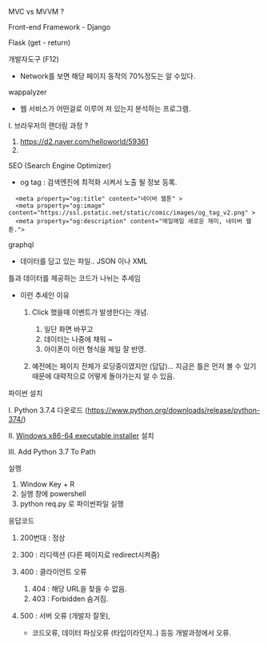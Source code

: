 MVC vs MVVM ?

Front-end Framework - Django

Flask (get - return)





개발자도구 (F12)

- Network를 보면 해당 페이지 동작의 70%정도는 알  수있다.

wappalyzer

- 웹 서비스가 어떤걸로 이루어 져 있는지 분석하는 프로그램.



I. 브라우저의 랜더링 과정 ?

1. https://d2.naver.com/helloworld/59361
2. 





SEO (Search Engine Optimizer)

- og tag : 검색엔진에 최적화 시켜서 노출 될 정보 등록.

``` 
  <meta property="og:title" content="네이버 웹툰" >
  <meta property="og:image" content="https://ssl.pstatic.net/static/comic/images/og_tag_v2.png" >
  <meta property="og:description" content="매일매일 새로운 재미, 네이버 웹툰.">
```



graphql

- 데이터를 담고 있는 파일.. JSON 이나 XML



틀과 데이터를 제공하는 코드가 나뉘는 추세임

- 이런 추세인 이유

  1. Click 했을때 이벤트가 발생한다는 개념.
     1. 일단 화면 바꾸고 
     2. 데이터는 나중에 채워 ~
     3. 아이폰이 이런 형식을 제일 잘 반영.

  2.  예전에는 페이지 전체가 로딩중이였지만 (답답)... 지금은 틀은 먼저 볼 수 있기때문에 대략적으로 어떻게 돌아가는지 알 수 있음.



파이썬 설치

I. Python 3.7.4 다운로드 (https://www.python.org/downloads/release/python-374/)

II.  [Windows x86-64 executable installer](https://www.python.org/ftp/python/3.7.4/python-3.7.4-amd64.exe) 설치 

III. Add Python 3.7 To Path



실행 

1. Window Key + R
2. 실행 창에 powershell 
3. python req.py 로 파이썬파일 실행 



응답코드

1. 200번대 : 정상
2. 300 : 리디렉션 (다른 페이지로 redirect시켜줌)
3. 400 : 클라이언트 오류 
   1. 404 : 해당 URL을 찾을 수 없음.
   2. 403 : Forbidden 숨겨짐.

4. 500 : 서버 오류 (개발자 잘못),
   - 코드오류, 데이터 파싱오류 (타입이라던지..) 등등 개발과정에서 오류.